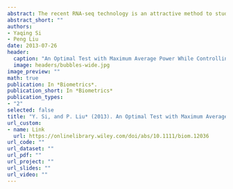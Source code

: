 ```yaml
---
abstract: The recent RNA‐seq technology is an attractive method to study gene expression. One of the most important goals in RNA‐seq data analysis is to detect genes differentially expressed across treatments. Although several statistical methods have been published, there are no theoretical justifications for whether these methods are optimal or how to search for the optimal test. Furthermore, most proposed tests are designed for testing whether the mean expression levels are exactly the same or not across treatments, whereas sometimes, biologists are interested in detecting genes with expression changes larger than a certain threshold. Another issue with current methods is that the false discovery rate (FDR) control is not well studied. In this manuscript, we propose a test to address all the above issues. Under model assumptions, we derive an optimal test that achieves the maximum of average power among those that control FDR at the same level. We also provide an approximated version, the approximated most average powerful (AMAP) test, for practical implementation. The proposed method allows for testing null hypotheses that are much more general than the ones most previous studies have considered, and it leads to a natural way of controlling the FDR. Through simulation studies, we show that our test has a higher power than other methods, including the widely‐used edgeR, DESeq, and baySeq methods, as well as better FDR control than two other FDR control procedures commonly used in practice. For demonstration, we also apply the proposed method to a real RNA‐seq dataset obtained from maize.
abstract_short: ""
authors:
- Yaqing Si  
- Peng Liu 
date: 2013-07-26
header:
  caption: "An Optimal Test with Maximum Average Power While Controlling FDR with Application to RNA‐Seq Data"
  image: headers/bubbles-wide.jpg
image_preview: ""
math: true
publication: In *Biometrics*.
publication_short: In *Biometrics*
publication_types:
- "2"
selected: false
title: "Y. Si, and P. Liu* (2013). An Optimal Test with Maximum Average Power While Controlling FDR with Application to RNA-seq Data. Biometrics, 69:594-605."
url_custom:
- name: Link
  url: https://onlinelibrary.wiley.com/doi/abs/10.1111/biom.12036
url_code: ""
url_dataset: ""
url_pdf: ""
url_project: ""
url_slides: ""
url_video: ""
---
```

